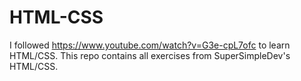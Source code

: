 # HTML-CSS
 I followed https://www.youtube.com/watch?v=G3e-cpL7ofc to learn HTML/CSS.
 This repo contains all exercises from SuperSimpleDev's HTML/CSS.
